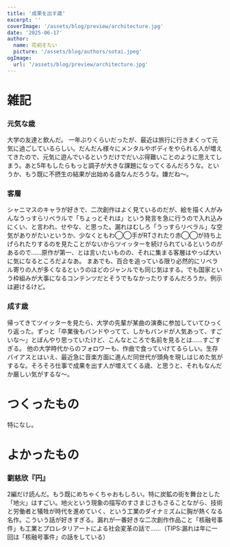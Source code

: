 ```yaml
---
title: '成果を出す歳'
excerpt: ''
coverImage: '/assets/blog/preview/architecture.jpg'
date: '2025-06-17'
author:
  name: 花初そたい
  picture: '/assets/blog/authors/sotai.jpeg'
ogImage:
  url: '/assets/blog/preview/architecture.jpg'
---
```

# 雑記
### 元気な歳
大学の友達と飲んだ。
一年ぶりくらいだったが、最近は旅行に行きまくって元気に過ごしているらしい。だんだん様々にメンタルやボディをやられる人が増えてきたので、元気に遊んでいるというだけでだいぶ得難いことのように思えてしまう。あと5年もしたらもっと調子が大きな課題になってくるんだろうな。というか、もう既に不摂生の結果が出始める歳なんだろうな。嫌だね～。

### 客層
シャニマスのキャラが好きで、二次創作はよく見ているのだが、絵を描く人がみんなうっすらリベラルで「ちょっとそれは」という発言を急に行うので入れ込みにくい、と言われ、せやな、と思った。漏れはむしろ「うっすらリベラル」な空気がありがたいというか、少なくともわ◯◯手がRTされたり赤◯◯が持ち上げられたりするのを見たことがないからツイッターを続けられているというのがあるので……原作が第一、とは言いたいものの、それに集まる客層はやっぱ大いに気になるところだよなあ。
まあでも、百合を追っている限り必然的にリベラル寄りの人が多くなるというのはどのジャンルでも同じ気はする。でも国家という枠組みが大事になるコンテンツだとそうでもなかったりするんだろうか。例示は避けるけど。

### 成す歳
帰ってきてツイッターを見たら、大学の先輩が某曲の演奏に参加していてひっくり返った。ずっと「卒業後もバンドやってて、しかもバンドが人気あって、すごいな～」とぼんやり思っていたけど、こんなところで名前を見るとは……すごすぎる。
他の大学時代からのフォロワーも、作曲で食っていけてるらしい。生存バイアスとはいえ、最近急に音楽方面に進んだ同世代が頭角を現しはじめた気がするな。そろそろ仕事で成果を出す人が増えてくる歳、と思うと、それもなんだか厳しい気がするな～。

# つくったもの
特になし。

# よかったもの
### 劉慈欣『円』
2編だけ読んだ。もう既にめちゃくちゃおもしろい。特に炭鉱の街を舞台とした「地火」はすごい。地火という現象の描写のすさまじさもさることながら、技術と労働者と犠牲が時代を進めていく、という工業のダイナミズムに胸が熱くなる名作。こういう話が好きすぎる。漏れが一番好きな二次創作作品こと「核融号事件」も工業とプロレタリアートによる社会変革の話で……（TIPS:漏れは年に一回は「核融号事件」の話をしている）